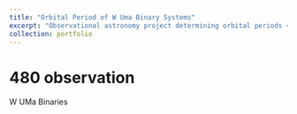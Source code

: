```yaml
---
title: "Orbital Period of W Uma Binary Systems"
excerpt: "Observational astronomy project determining orbital periods <br/><img src='/images/portfolio_images/observational_binaries/arcsat_webcam.png'>"
collection: portfolio
---
```


# 480 observation


W UMa Binaries